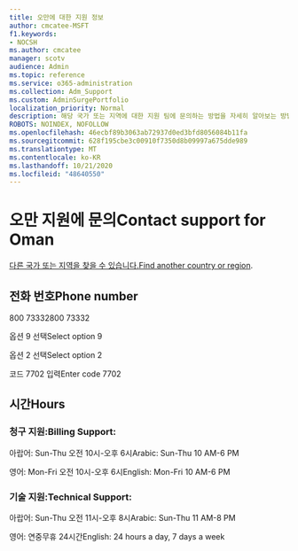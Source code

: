 ```yaml
---
title: 오만에 대한 지원 정보
author: cmcatee-MSFT
f1.keywords:
- NOCSH
ms.author: cmcatee
manager: scotv
audience: Admin
ms.topic: reference
ms.service: o365-administration
ms.collection: Adm_Support
ms.custom: AdminSurgePortfolio
localization_priority: Normal
description: 해당 국가 또는 지역에 대한 지원 팀에 문의하는 방법을 자세히 알아보는 방법을 배워야 합니다.
ROBOTS: NOINDEX, NOFOLLOW
ms.openlocfilehash: 46ecbf89b3063ab72937d0ed3bfd8056084b11fa
ms.sourcegitcommit: 628f195cbe3c00910f7350d8b09997a675dde989
ms.translationtype: MT
ms.contentlocale: ko-KR
ms.lasthandoff: 10/21/2020
ms.locfileid: "48640550"
---
```

# <a name="contact-support-for-oman"></a><span data-ttu-id="f2c43-103">오만 지원에 문의</span><span class="sxs-lookup"><span data-stu-id="f2c43-103">Contact support for Oman</span></span>

<span data-ttu-id="f2c43-104">[다른 국가 또는 지역을 찾을 수 있습니다.](../contact-support-for-business-products.md)</span><span class="sxs-lookup"><span data-stu-id="f2c43-104">[Find another country or region](../contact-support-for-business-products.md).</span></span>

## <a name="phone-number"></a><span data-ttu-id="f2c43-105">전화 번호</span><span class="sxs-lookup"><span data-stu-id="f2c43-105">Phone number</span></span>
<span data-ttu-id="f2c43-106">800 73332</span><span class="sxs-lookup"><span data-stu-id="f2c43-106">800 73332</span></span>

<span data-ttu-id="f2c43-107">옵션 9 선택</span><span class="sxs-lookup"><span data-stu-id="f2c43-107">Select option 9</span></span>

<span data-ttu-id="f2c43-108">옵션 2 선택</span><span class="sxs-lookup"><span data-stu-id="f2c43-108">Select option 2</span></span>

<span data-ttu-id="f2c43-109">코드 7702 입력</span><span class="sxs-lookup"><span data-stu-id="f2c43-109">Enter code 7702</span></span>

## <a name="hours"></a><span data-ttu-id="f2c43-110">시간</span><span class="sxs-lookup"><span data-stu-id="f2c43-110">Hours</span></span>
### <a name="billing-support"></a><span data-ttu-id="f2c43-111">청구 지원:</span><span class="sxs-lookup"><span data-stu-id="f2c43-111">Billing Support:</span></span>

<span data-ttu-id="f2c43-112">아랍어: Sun-Thu 오전 10시-오후 6시</span><span class="sxs-lookup"><span data-stu-id="f2c43-112">Arabic: Sun-Thu 10 AM-6 PM</span></span>

<span data-ttu-id="f2c43-113">영어: Mon-Fri 오전 10시-오후 6시</span><span class="sxs-lookup"><span data-stu-id="f2c43-113">English: Mon-Fri 10 AM-6 PM</span></span>

### <a name="technical-support"></a><span data-ttu-id="f2c43-114">기술 지원:</span><span class="sxs-lookup"><span data-stu-id="f2c43-114">Technical Support:</span></span>

<span data-ttu-id="f2c43-115">아랍어: Sun-Thu 오전 11시-오후 8시</span><span class="sxs-lookup"><span data-stu-id="f2c43-115">Arabic: Sun-Thu 11 AM-8 PM</span></span>

<span data-ttu-id="f2c43-116">영어: 연중무휴 24시간</span><span class="sxs-lookup"><span data-stu-id="f2c43-116">English: 24 hours a day, 7 days a week</span></span>
